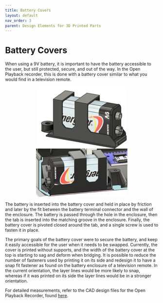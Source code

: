 ```yaml
---
title: Battery Covers
layout: default
nav_order: 3
parent: Design Elements for 3D Printed Parts
---
```


# Battery Covers

When using a 9V battery, it is important to have the battery accessible to the user, but still protected, secure, and out of the way. In the Open Playback recorder, this is done with a battery cover similar to what you would find in a television remote.

<img src="Photos/Battery_Cover/Battery_Cover_IMG1.png" width="300" style="display: block; margin: 0 auto" alt="A battery cover holding a 9V battery. "><img src="Photos/Battery_Cover/Battery_Cover_IMG2.png" width="300" style="display: block; margin: 0 auto" alt="The battery cover with a 9V battery installed into the open playback recorder. ">

The battery is inserted into the battery cover and held in place by friction and later by the fit between the battery terminal connector and the wall of the enclosure. The battery is passed through the hole in the enclosure, then the tab is inserted into the matching groove in the enclosure. Finally, the battery cover is pivoted closed around the tab, and a single screw is used to fasten it in place.

The primary goals of the battery cover were to secure the battery, and keep it easily accessible for the user when it needs to be swapped. Currently, the cover is printed without supports, and the width of the battery cover at the top is starting to sag and deform when bridging. It is possible to reduce the number of fasteners used by printing it on its side and redesign it to have a snap fit fastener as found on the battery enclosure of a television remote. In the current orientation, the layer lines would be more likely to snap, whereas if it was printed on its side the layer lines would be in a stronger orientation.

For detailed measurements, refer to the CAD design files for the Open Playback Recorder, found [here](https://github.com/makersmakingchange/Open-Playback-Recorder/tree/main/Design_Files/CAD_Design_Files).
